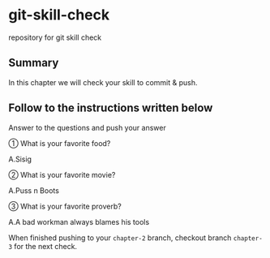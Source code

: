 # git-skill-check

repository for git skill check

## Summary

In this chapter we will check your skill to commit & push.

## Follow to the instructions written below

Answer to the questions and push your answer

① What is your favorite food?

A.Sisig

② What is your favorite movie?

A.Puss n Boots

③ What is your favorite proverb?

A.A bad workman always blames his tools

When finished pushing to your `chapter-2` branch, checkout branch `chapter-3` for the next check.
